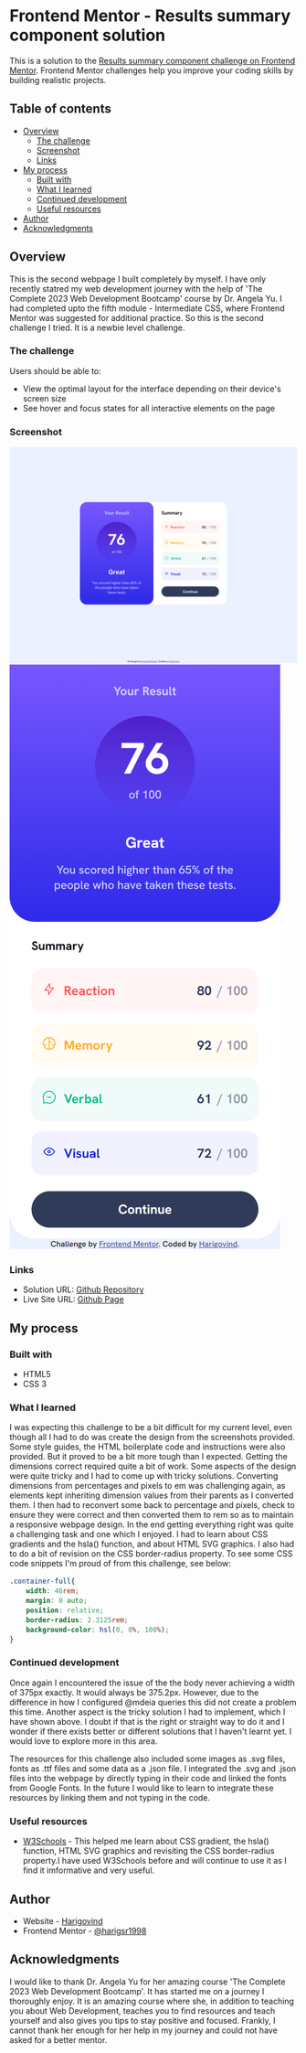 # Frontend Mentor - Results summary component solution

This is a solution to the [Results summary component challenge on Frontend Mentor](https://www.frontendmentor.io/challenges/results-summary-component-CE_K6s0maV). Frontend Mentor challenges help you improve your coding skills by building realistic projects. 

## Table of contents

- [Overview](#overview)
  - [The challenge](#the-challenge)
  - [Screenshot](#screenshot)
  - [Links](#links)
- [My process](#my-process)
  - [Built with](#built-with)
  - [What I learned](#what-i-learned)
  - [Continued development](#continued-development)
  - [Useful resources](#useful-resources)
- [Author](#author)
- [Acknowledgments](#acknowledgments)

## Overview

This is the second webpage I built completely by myself. I have only recently statred my web development journey with the help of 'The Complete 2023 Web Development Bootcamp' course by Dr. Angela Yu. I had completed upto the fifth module - Intermediate CSS, where Frontend Mentor was suggested for additional practice. So this is the second challenge I tried. It is a newbie level challenge.
### The challenge

Users should be able to:

- View the optimal layout for the interface depending on their device's screen size
- See hover and focus states for all interactive elements on the page

### Screenshot

![](assets/images/results-summary-component-main_index_landscape.html.png)
![](assets/images/results-summary-component-main_index_portrait.html.png)

### Links

- Solution URL: [Github Repository](https://github.com/harigsr1998/Frontend-Mentor-Challenge-2)
- Live Site URL: [Github Page](https://harigsr1998.github.io/Frontend-Mentor-Challenge-2/)

## My process

### Built with

- HTML5
- CSS 3

### What I learned

I was expecting this challenge to be a bit difficult for my current level, even though all I had to do was create the design from the screenshots provided. Some style guides, the HTML boilerplate code and instructions were also provided. But it proved to be a bit more tough than I expected. Getting the dimensions correct required quite a bit of work. Some aspects of the design were quite tricky and I had to come up with tricky solutions. Converting dimensions from percentages and pixels to em was challenging again, as elements kept inheriting dimension values from their parents as I converted them. I then had to reconvert some back to percentage and pixels, check to ensure they were correct and then converted them to rem so as to maintain a responsive webpage design. In the end getting everything right was quite a challenging task and one which I enjoyed. I had to learn about CSS gradients and the hsla() function, and about HTML SVG graphics. I also had to do a bit of revision on the CSS border-radius property. To see some CSS code snippets I'm proud of from this challenge, see below:

```css
.container-full{
    width: 46rem;
    margin: 0 auto;
    position: relative;
    border-radius: 2.3125rem;
    background-color: hsl(0, 0%, 100%);
}
```

### Continued development

Once again I encountered the issue of the the body never achieving a width of 375px exactly. It would always be 375.2px. However, due to the difference in how I configured @mdeia queries this did not create a problem this time. Another aspect is the tricky solution I had to implement, which I have shown above. I doubt if that is the right or straight way to do it and I wonder if there exists better or different solutions that I haven't learnt yet. I would love to explore more in this area.

The resources for this challenge also included some images as .svg files, fonts as .ttf files and some data as a .json file. I integrated the .svg and .json files into the webpage by directly typing in their code and linked the fonts from Google Fonts. In the future I would like to learn to integrate these resources by linking them and not typing in the code.

### Useful resources

- [W3Schools](https://www.w3schools.com/css/css3_gradients.asp) - This helped me learn about CSS gradient, the hsla() function, HTML SVG graphics and revisiting the CSS border-radius property.I have used W3Schools before and will continue to use it as I find it imformative and very useful.

## Author

- Website - [Harigovind](https://harigsr1998.github.io/cv/)
- Frontend Mentor - [@harigsr1998](https://www.frontendmentor.io/profile/harigsr1998)

## Acknowledgments

I would like to thank Dr. Angela Yu for her amazing course 'The Complete 2023 Web Development Bootcamp'. It has started me on a journey I thoroughly enjoy. It is an amazing course where she, in addition to teaching you about Web Development, teaches you to find resources and teach yourself and also gives you tips to stay positive and focused. Frankly, I cannot thank her enough for her help in my journey and could not have asked for a better mentor.
